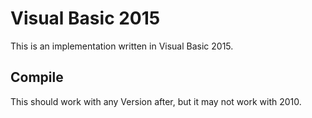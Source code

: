 # Visual Basic 2015
This is an implementation written in Visual Basic 2015.
## Compile
This should work with any Version after, but it may not work with 2010.
